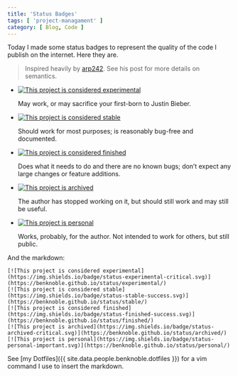 ```yaml
---
title: 'Status Badges'
tags: [ 'project-managament' ]
category: [ Blog, Code ]
---
```


Today I made some status badges to represent the quality of the code I publish
on the internet. Here they are.

> Inspired heavily by [arp242](https://arp242.net/project-status-badges.html).
> See his post for more details on semantics.

- [![This project is considered experimental](https://img.shields.io/badge/status-experimental-critical.svg)](https://benknoble.github.io/status/experimental/)

  May work, or may sacrifice your first-born to Justin Bieber.

- [![This project is considered stable](https://img.shields.io/badge/status-stable-success.svg)](https://benknoble.github.io/status/stable/)

  Should work for most purposes; is reasonably bug-free and documented.

- [![This project is considered finished](https://img.shields.io/badge/status-finished-success.svg)](https://benknoble.github.io/status/finished/)

  Does what it needs to do and there are no known bugs; don’t expect any large
  changes or feature additions.

- [![This project is archived](https://img.shields.io/badge/status-archived-critical.svg)](https://benknoble.github.io/status/archived/)

  The author has stopped working on it, but should still work and may still be
  useful.

- [![This project is personal](https://img.shields.io/badge/status-personal-important.svg)](https://benknoble.github.io/status/personal/)

  Works, probably, for the author. Not intended to work for others, but still
  public.

And the markdown:

```
[![This project is considered experimental](https://img.shields.io/badge/status-experimental-critical.svg)](https://benknoble.github.io/status/experimental/)
[![This project is considered stable](https://img.shields.io/badge/status-stable-success.svg)](https://benknoble.github.io/status/stable/)
[![This project is considered finished](https://img.shields.io/badge/status-finished-success.svg)](https://benknoble.github.io/status/finished/)
[![This project is archived](https://img.shields.io/badge/status-archived-critical.svg)](https://benknoble.github.io/status/archived/)
[![This project is personal](https://img.shields.io/badge/status-personal-important.svg)](https://benknoble.github.io/status/personal/)
```

See [my Dotfiles]({{ site.data.people.benknoble.dotfiles }}) for a vim command I
use to insert the markdown.
